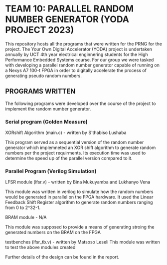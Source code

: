 # TEAM 10: PARALLEL RANDOM NUMBER GENERATOR (YODA PROJECT 2023)
This repository hosts all the programs that were written for the PRNG for the project. The Your Own Digital Accelerator (YODA) project is undertaken annually by UCT 4th year electrical enginnering students
for the High Performance Embedded Systems course. For our group we were tasked with developing a parallel random number generator capable of running on a 
Nexys A7 100-t FPGA in order to digitally accelerate the process of generating pseudo random numbers.
## PROGRAMS WRITTEN 
The following programs were developed over the course of the project to implement the random number generator.
### Serial program (Golden Measure)
XORshift Algorithm (main.c) - written by S'thabiso Lushaba

This program served as a sequential version of the random number generator which implemneted an XOR shift algorithm to generate random numbers 
per the project requirments. Its execution time was used to determine the speed up of the parallel version compared to it.
### Parallel Program (Verilog Simulation)
LFSR module (lfsr.v) - written by Bina Mukuyamba and Lukhanyo Vena

This module was written in verilog to simulate how the random numbers would be generated in parallel on the FPGA hardware. It used the Linear Feedback Shift Register
algorithm to generate random numbers ranging from 0 to 2^32-1.

BRAM module - N/A

This module was supposed to provide a means of generating stroing the generated numbers on the BRAM on the FPGA

testbenches (lfsr_tb.v) - written by Matsoso Leseli
This module was written to test the above modules created

Further details of the design can be found in the report.
